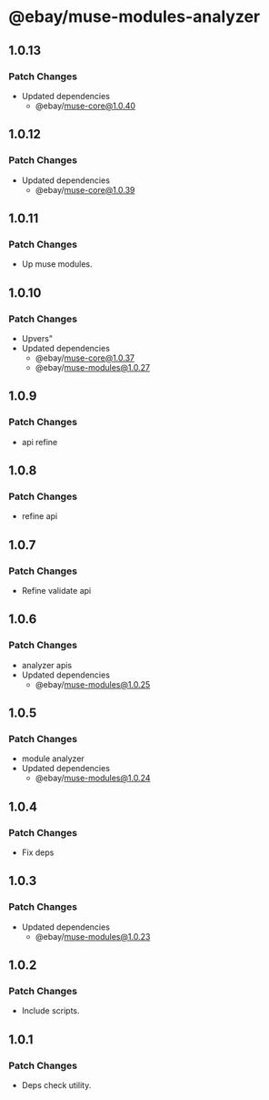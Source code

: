 # @ebay/muse-modules-analyzer

## 1.0.13

### Patch Changes

- Updated dependencies
  - @ebay/muse-core@1.0.40

## 1.0.12

### Patch Changes

- Updated dependencies
  - @ebay/muse-core@1.0.39

## 1.0.11

### Patch Changes

- Up muse modules.

## 1.0.10

### Patch Changes

- Upvers"
- Updated dependencies
  - @ebay/muse-core@1.0.37
  - @ebay/muse-modules@1.0.27

## 1.0.9

### Patch Changes

- api refine

## 1.0.8

### Patch Changes

- refine api

## 1.0.7

### Patch Changes

- Refine validate api

## 1.0.6

### Patch Changes

- analyzer apis
- Updated dependencies
  - @ebay/muse-modules@1.0.25

## 1.0.5

### Patch Changes

- module analyzer
- Updated dependencies
  - @ebay/muse-modules@1.0.24

## 1.0.4

### Patch Changes

- Fix deps

## 1.0.3

### Patch Changes

- Updated dependencies
  - @ebay/muse-modules@1.0.23

## 1.0.2

### Patch Changes

- Include scripts.

## 1.0.1

### Patch Changes

- Deps check utility.
